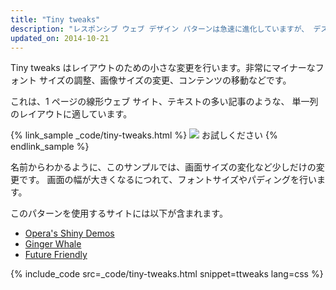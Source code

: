 ```yaml
---
title: "Tiny tweaks"
description: "レスポンシブ ウェブ デザイン パターンは急速に進化していますが、 デスクトップとモバイル端末間でうまく動作する 確立されたパターンは限られています。"
updated_on: 2014-10-21
---
```


<p class="intro">
  Tiny tweaks はレイアウトのための小さな変更を行います。非常にマイナーなフォント サイズの調整、画像サイズの変更、コンテンツの移動などです。
</p>

これは、1 ページの線形ウェブ サイト、テキストの多い記事のような、
単一列のレイアウトに適しています。

{% link_sample _code/tiny-tweaks.html %}
  <img src="imgs/tiny-tweaks.svg">
  お試しください
{% endlink_sample %}

名前からわかるように、このサンプルでは、画面サイズの変化など少しだけの変更です。
画面の幅が大きくなるにつれて、フォントサイズやパディングを行います。

このパターンを使用するサイトには以下が含まれます。

 * [Opera's Shiny Demos](http://shinydemos.com/)
 * [Ginger Whale](http://gingerwhale.com/)
 * [Future Friendly](http://futurefriendlyweb.com/)

{% include_code src=_code/tiny-tweaks.html snippet=ttweaks lang=css %}


